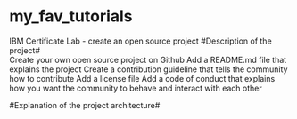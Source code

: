 # my_fav_tutorials
IBM Certificate Lab - create an open source project
#Description of the project#  
Create your own open source project on Github
Add a README.md file that explains the project
Create a contribution guideline that tells the community how to contribute
Add a license file
Add a code of conduct that explains how you want the community to behave and interact with each other  

#Explanation of the project architecture#
